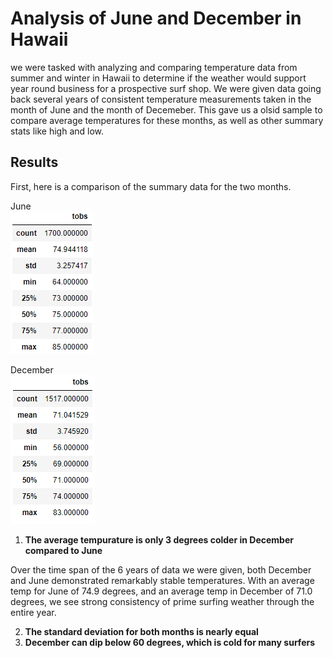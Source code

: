 # Analysis of June and December in Hawaii

we were tasked with analyzing and comparing temperature data from summer and winter in Hawaii to determine if the weather would support year round business for a prospective surf shop. We were given data going back several years of consistent temperature measurements taken in the month of June and the month of Decemeber. This gave us a olsid sample to compare average temperatures for these months, as well as other summary stats like high and low.

## Results

First, here is a comparison of the summary data for the two months.

June  
<img src="https://github.com/coryknuth/surfs_up/blob/68a36d1cc08a67d427966e47ee863a551f1f2b4b/June_Summary.png"/>

December  
<img src="https://github.com/coryknuth/surfs_up/blob/dba7ab127042ae17796c8d259a8799f41a184484/Dec_Summary.png"/>

1. **The average tempurature is only 3 degrees colder in December compared to June**
  
  Over the time span of the 6 years of data we were given, both December and June demonstrated remarkably stable temperatures.   With an average temp for June of 74.9 degrees, and     an average temp in December of 71.0 degrees, we see strong consistency of prime surfing weather through the entire year. 

2. **The standard deviation for both months is nearly equal**
3. **December can dip below 60 degrees, which is cold for many surfers**

